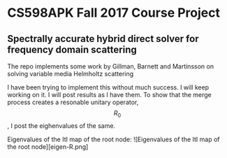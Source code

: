 # CS598APK Fall 2017 Course Project

## Spectrally accurate hybrid direct solver for frequency domain scattering

The repo implements some work by Gillman, Barnett and Martinsson on solving variable media Helmholtz scattering

I have been trying to implement this without much success. I will keep working on it. I will post results as I have them. To show that the merge process creates a resonable unitary operator, $$R_0$$, I post the eighenvalues of the same.

Eigenvalues of the ItI map of the root node:
![Eigenvalues of the ItI map of the root node][eigen-R.png]

